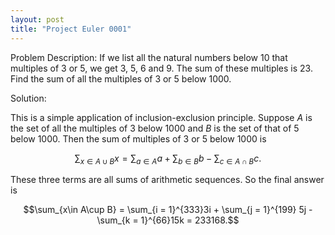 ```yaml
---
layout: post
title: "Project Euler 0001"
---
```


Problem Description:
If we list all the natural numbers below 10 that multiples of 3 or 5, we get 3, 5, 6 and 9. The sum of these multiples is 23. Find the sum of all the multiples of 3 or 5 below 1000. 

Solution: 

This is a simple application of inclusion-exclusion principle. Suppose $A$ is the set of all the multiples of 3 below 1000 and $B$ is the set of that of 5 below 1000. Then the sum of multiples of 3 or 5 below 1000 is 

$$\sum_{x\in A\cup B}x = \sum_{a\in A}a + \sum_{b\in B}b - \sum_{c\in A\cap B}c.$$

These three terms are all sums of arithmetic sequences. So the final answer is 

$$\sum_{x\in A\cup B} = \sum_{i = 1}^{333}3i + \sum_{j = 1}^{199} 5j - \sum_{k = 1}^{66}15k = 233168.$$